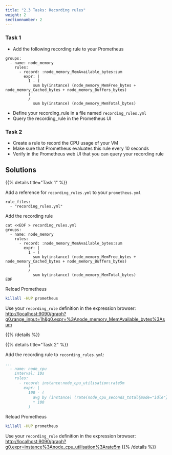 ```yaml
---
title: "2.3 Tasks: Recording rules"
weight: 2
sectionnumber: 2
---
```


### Task 1

* Add the following recording rule to your Prometheus

```
groups:
  - name: node_memory
    rules:
      - record: :node_memory_MemAvailable_bytes:sum
        expr: |
          1 - (
            sum by(instance) (node_memory_MemFree_bytes + node_memory_Cached_bytes + node_memory_Buffers_bytes)
          )
          /
            sum by(instance) (node_memory_MemTotal_bytes)
```

* Define your recording_rule in a file named `recording_rules.yml`
* Query the recording_rule in the Prometheus UI

### Task 2

* Create a rule to record the CPU usage of your VM
* Make sure that Prometheus evaluates this rule every 10 seconds
* Verify in the Prometheus web UI that you can query your recording rule

## Solutions

{{% details title="Task 1" %}}

Add a reference for `recording_rules.yml` to your `prometheus.yml`

```
rule_files:
  - "recording_rules.yml"
```

Add the recording rule
```
cat <<EOF > recording_rules.yml
groups:
  - name: node_memory
    rules:
      - record: :node_memory_MemAvailable_bytes:sum
        expr: |
          1 - (
            sum by(instance) (node_memory_MemFree_bytes + node_memory_Cached_bytes + node_memory_Buffers_bytes)
          )
          /
            sum by(instance) (node_memory_MemTotal_bytes)
EOF
```

Reload Prometheus
```bash
killall -HUP prometheus
```

Use your `recording_rule` definition in the expression browser:
<http://localhost:9090/graph?g0.range_input=1h&g0.expr=%3Anode_memory_MemAvailable_bytes%3Asum>

{{% /details %}}

{{% details title="Task 2" %}}

Add the recording rule to `recording_rules.yml`:
```yaml
...
  - name: node_cpu
    interval: 10s
    rules:
      - record: instance:node_cpu_utilisation:rate5m
        expr: |
          100 - (
            avg by (instance) (rate(node_cpu_seconds_total{mode="idle"}[5m]))
            * 100
          )
```

Reload Prometheus
```bash
killall -HUP prometheus
```

Use your `recording_rule` definition in the expression browser: <http://localhost:9090/graph?g0.expr=instance%3Anode_cpu_utilisation%3Arate5m>
{{% /details %}}
